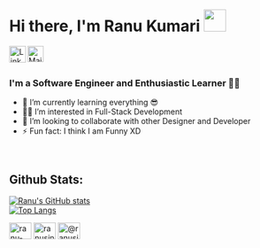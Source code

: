 # Hi there, I'm Ranu Kumari <img src="https://raw.githubusercontent.com/MartinHeinz/MartinHeinz/master/wave.gif" width="40px" height="40px" />
[<img align="left" alt="LinkedIn" width="30px" src="https://img.icons8.com/ios-filled/344/linkedin-2--v2.png"/>][linkedin]
[<img align="left" alt="Mail" width="29px" src="https://img.icons8.com/material-outlined/96/000000/mail.png"/>][mail]

<br/>
<br/>

### I'm a Software Engineer and Enthusiastic Learner 👨‍🎓

- 🌱 I’m currently learning everything 😎
- 👨‍💻 I’m interested in Full-Stack Development
- 👯 I’m looking to collaborate with other Designer and Developer
- ⚡ Fun fact: I think I am Funny XD


<!-- ## Tools and Technologies:

[<img align="left" alt="C/C++" width="35px" src="https://img.icons8.com/color/96/000000/c-plus-plus-logo.png" />](#)
[<img align="left" alt="ReactJS" width="35px" src="https://raw.githubusercontent.com/devicons/devicon/master/icons/react/react-original-wordmark.svg"/>](#)
[<img align="left" alt="JavaScript" width="37px" src="https://img.icons8.com/color/96/000000/javascript--v1.png"/>](#)
[<img align="left" alt="HTML5" width="35px" src="https://raw.githubusercontent.com/github/explore/80688e429a7d4ef2fca1e82350fe8e3517d3494d/topics/html/html.png" />](#)
[<img align="left" alt="CSS3" width="35px" src="https://raw.githubusercontent.com/github/explore/80688e429a7d4ef2fca1e82350fe8e3517d3494d/topics/css/css.png" />](#)
[<img align="left" alt="Visual Studio Code" width="35px" src="https://img.icons8.com/color/96/000000/visual-studio-code-2019.png"/>](#)
<br/>
<br/>
[<img align="left" alt="MySQL" width="45px" height="40px" src="https://img.icons8.com/fluency/96/000000/mysql-logo.png"/>](#)
[<img align="left" alt="Git" width="35px" src="https://img.icons8.com/color/96/000000/git.png"/>](#)
[<img align="left" alt="GitHub" width="35px" src="https://img.icons8.com/ios-glyphs/90/000000/github.png"/>](#)
[<img align="left" alt="Linux" width="35px" src="https://img.icons8.com/color/48/000000/linux--v2.gif"/>](#) -->

<br/>

<!-- ### 📈 Github Stats: -->
## Github Stats:

[![Ranu's GitHub stats](https://github-readme-stats.vercel.app/api?username=ranu1490&show_icons=true)](#)
<br/>
[![Top Langs](https://github-readme-stats.vercel.app/api/top-langs/?username=ranu1490&layout=compact)](#)
<br/>
<!-- [![Trophy](https://github-profile-trophy.vercel.app/?username=ranu1490&theme=onedark)](#) -->
<!-- [![Ranu's wakatime stats](https://github-readme-stats.vercel.app/api/wakatime?username=ranu1490)](#) -->




[linkedin]: https://in.linkedin.com/in/ranu-kumari-8167311a5
[mail]: mailto:ranusinghrajput75@gmail.com

<p align="left">
<a href="https://linkedin.com/in/ranu-kumari-8167311a5" target="blank"><img align="center" src="https://raw.githubusercontent.com/rahuldkjain/github-profile-readme-generator/master/src/images/icons/Social/linked-in-alt.svg" alt="ranu-kumari-8167311a5" height="30" width="40" /></a>
<a href="https://www.leetcode.com/ranusinghrajput75" target="blank"><img align="center" src="https://raw.githubusercontent.com/rahuldkjain/github-profile-readme-generator/master/src/images/icons/Social/leet-code.svg" alt="ranusinghrajput75" height="30" width="40" /></a>
<a href="https://www.hackerearth.com/@ranusinghrajput6" target="blank"><img align="center" src="https://raw.githubusercontent.com/rahuldkjain/github-profile-readme-generator/master/src/images/icons/Social/hackerearth.svg" alt="@ranusinghrajput6" height="30" width="40" /></a>
</p>
